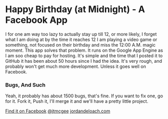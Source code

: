 Happy Birthday (at Midnight) - A Facebook App
=================================================

I for one am way too lazy to actually stay up till 12, or more likely, I forget what I am doing at by the time it reaches 12 I am playing a video game or something, not focused on their birthday and miss the 12:00 A.M. magic moment. This app solves that problem. It runs on the Google App Engine as I am soo cheap to pay for hosting. It's simple and the time that I posted it to GitHub it has been about 50 hours since I had the idea. It's very rough, and probably won't get much more development. Unless it goes well on Facebook.

### Bugs, And Such
Yeah, it probably has about 1500 bugs, that's fine. If you want to fix one, go for it. Fork it, Push it, I'll merge it and we'll have a pretty little project.

[Find it on Facebook](http://apps.facebook.com/happymidnightbday)
[@jtmcgee](http://twitter.com/jtmcgee)
[jordandeloach.com](http://jordandeloach.com)

